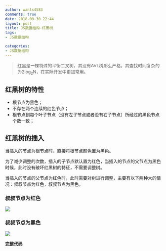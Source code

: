 ```yaml
---
author: wanls4583
comments: true
date: 2018-09-30 22:44
layout: post
title: JS数据结构-红黑树
tags:
- JS数据结构

categories:
- JS数据结构
---
```


> 红黑是一棵特殊的平衡二叉树，其没有AVL树那么严格，其查找时间复杂的为2log<sub>2</sub>N，在实际开发中更加常用。

## 红黑树的特性

- 根节点为黑色；
- 不存在两个连续的红色节点；
- 根节点到每个叶子节点（没有左子节点或者没有右子节点）所经过的黑色节点个数一致；


## 红黑树的插入

当插入的节点为根节点时，直接将根节点颜色置为黑色。

为了减少调整的次数，插入的子节点默认置为红色，当插入的节点的父节点为黑色时候，此时没有破坏红黑树的特征，不需要调整树。

当插入的节点的父节点为红色时，此时需要对树进行调整，主要有以下两种大的情况：叔叔节点为红色，叔叔节点为黑色。

### 叔叔节点为红色

![](https://blog.lisong.hn.cn/images/posts/JS数据结构/2018-09-29-JS数据结构-红黑树-insert-1.svg)

### 叔叔节点为黑色

![](https://blog.lisong.hn.cn/images/posts/JS数据结构/2018-09-29-JS数据结构-红黑树-insert-2.svg)

[**完整代码**](https://github.com/wanls4583/js-rb-tree/tree/master/src)